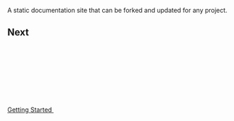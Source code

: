 A static documentation site that can be forked and updated for any project.

## Next

<a href="getting-started" title="Getting Started" class="btn">Getting Started <svg aria-hidden="true" class="icon-ui mis-1"><use xlink:href="#feather-arrow-right"></use></svg></a>

